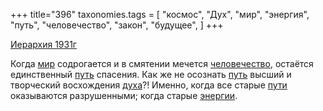 +++
title="396"
taxonomies.tags = [
 "космос",
 "Дух",
 "мир",
 "энергия",
 "путь",
 "человечество",
 "закон",
 "будущее",
]
+++

[Иерархия 1931г](/agni/1931)

Когда [мир](/tags/мир) содрогается и в смятении мечется [человечество](/tags/человечество), остаётся единственный [путь](/tags/путь) спасения. Как же не осознать [путь](/tags/путь) высший и творческий восхождения [духа](/tags/Дух)?! Именно, когда все старые [пути](/tags/путь) оказываются разрушенными; когда старые [энергии](/tags/будущее).   

